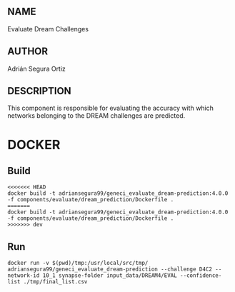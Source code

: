 ## NAME

Evaluate Dream Challenges

## AUTHOR

Adrián Segura Ortiz

## DESCRIPTION

This component is responsible for evaluating the accuracy with which networks belonging to the DREAM challenges are predicted.

# DOCKER

## Build

```
<<<<<<< HEAD
docker build -t adriansegura99/geneci_evaluate_dream-prediction:4.0.0 -f components/evaluate/dream_prediction/Dockerfile .
=======
docker build -t adriansegura99/geneci_evaluate_dream-prediction:4.0.0 -f components/evaluate/dream_prediction/Dockerfile .
>>>>>>> dev
```

## Run

```
docker run -v $(pwd)/tmp:/usr/local/src/tmp/ adriansegura99/geneci_evaluate_dream-prediction --challenge D4C2 --network-id 10_1 synapse-folder input_data/DREAM4/EVAL --confidence-list ./tmp/final_list.csv
```
